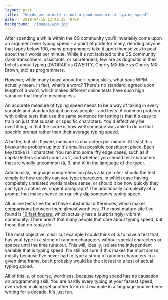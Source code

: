 ```yaml
---
layout: post
title:  "Words per minute is not a good measure of typing speed"
date:   2018-04-15 13:48:35 -0700
background: '/images/wpm.jpg'
---
```


After spending a while within the CS community you'll invariably come upon an argument over typing speed - a point of pride for many, deriding anyone that types below 100, many programmers take it upon themselves to post about their words per minute. While it's not isolated to the CS community (take transcribers, assistants, or secretaries), few are as dogmatic in their beliefs about typing (DVORAK vs QWERTY, Cherry MX Blue vs Cherry MX Brown, etc) as programmers. 

However, while many boast about their typing skills, what *does* WPM actually mean. In fact, what's a word? There's no standard, agreed upon length of a word, which makes different online tests have such high variance that they're meaningless.

An accurate measure of typing speed needs to be a way of taking in every variable and standardizing it across people - and tests. A common problem with online tests that use the same sentence for testing is that it's easy to train on just that subset, or specific characters. You'd effectively be overfitting, in that the score is how well someone was able to do on that specific prompt rather than their average typing speed.

A better, but still flawed, measure is characters per minute. At least this breaks the problem up into it's smallest possible constituent piece. Each keystroke is 1 character. You run into some iffy edge cases, such as if capital letters should count as 2, and whether you should test characters that are wholly uncommon (å, ß, and ø) in the language of the typer. 

Additionally, language comprehension plays a large role - should the test simply be how quickly can you type characters, in which case having completely unrelated words makes sense, or should it be how quickly they can type a cohesive, cogent paragraph? The additionally complexity of a prompt that makes sense can quickly dip someones typing speed.

All online tests I've found have substantial differences, which makes comparisons between them almost worthless. The most mature site I've found is [10 fast fingers](10fastfingers.com), which actually has a (surprisingly) vibrant community. There aren't that many people that care about typing speed, but those that do *really* do. 

The most objective, clear cut example I could think of is to have a test that has yout type in a string of random characters without special characters or spaces until the time runs out. This will, ideally, isolate the independent variable that is typing speed. I'm still not sure if this makes the most _sense_, mostly because I've never had to type a string of random characters in a given time frame, but it probably would be the closest to a test of actual typing *speed*. 

All of this is, of course, worthless, because typing speed has no causation on programming skill. You are hardly every typing at your fastest speed, even when making yet another to-do list example in a language you've been writing for a decade. It's just fun. 